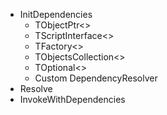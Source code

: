 * InitDependencies
  * TObjectPtr<>
  * TScriptInterface<>
  * TFactory<>
  * TObjectsCollection<>
  * TOptional<>
  * Custom DependencyResolver
* Resolve
* InvokeWithDependencies